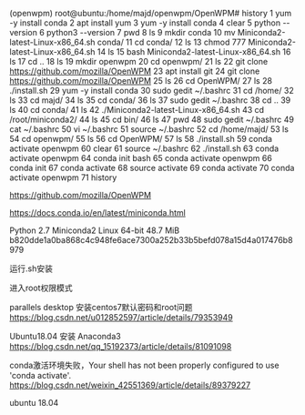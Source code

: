 (openwpm) root@ubuntu:/home/majd/openwpm/OpenWPM# history
    1  yum -y install conda
    2  apt install yum
    3  yum -y install conda
    4  clear
    5  python --version
    6  python3 --version
    7  pwd
    8  ls
    9  mkdir conda
   10  mv Miniconda2-latest-Linux-x86_64.sh conda/
   11  cd conda/
   12  ls
   13  chmod 777 Miniconda2-latest-Linux-x86_64.sh 
   14  ls
   15  bash Miniconda2-latest-Linux-x86_64.sh 
   16  ls
   17  cd ..
   18  ls
   19  mkdir openwpm
   20  cd openwpm/
   21  ls
   22  git clone https://github.com/mozilla/OpenWPM
   23  apt install git
   24  git clone https://github.com/mozilla/OpenWPM
   25  ls
   26  cd OpenWPM/
   27  ls
   28  ./install.sh 
   29  yum -y install conda
   30  sudo gedit ~/.bashrc
   31  cd /home/
   32  ls
   33  cd majd/
   34  ls
   35  cd conda/
   36  ls
   37  sudo gedit ~/.bashrc
   38  cd ..
   39  ls
   40  cd conda/
   41  ls
   42  ./Miniconda2-latest-Linux-x86_64.sh 
   43  cd /root/miniconda2/
   44  ls
   45  cd bin/
   46  ls
   47  pwd
   48  sudo gedit ~/.bashrc
   49  cat ~/.bashrc
   50  vi ~/.bashrc
   51  source ~/.bashrc
   52  cd /home/majd/
   53  ls
   54  cd openwpm/
   55  ls
   56  cd OpenWPM/
   57  ls
   58  ./install.sh 
   59  conda activate openwpm
   60  clear
   61  source ~/.bashrc
   62  ./install.sh 
   63  conda activate openwpm
   64  conda init bash
   65  conda activate openwpm
   66  conda init
   67  conda activate
   68  source activate
   69  conda activate
   70  conda activate openwpm
   71  history


https://github.com/mozilla/OpenWPM

https://docs.conda.io/en/latest/miniconda.html


Python 2.7	Miniconda2 Linux 64-bit	48.7 MiB	b820dde1a0ba868c4c948fe6ace7300a252b33b5befd078a15d4a017476b8979

运行.sh安装

进入root权限模式

parallels desktop 安装centos7默认密码和root问题
https://blog.csdn.net/u012852597/article/details/79353949

Ubuntu18.04 安装 Anaconda3
https://blog.csdn.net/qq_15192373/article/details/81091098

conda激活环境失败，Your shell has not been properly configured to use 'conda activate'.
https://blog.csdn.net/weixin_42551369/article/details/89379227

ubuntu 18.04
